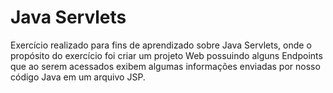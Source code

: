 # Java Servlets

Exercício realizado para fins de aprendizado sobre Java Servlets, onde o propósito do exercício foi criar um projeto Web possuindo alguns Endpoints que ao serem acessados exibem algumas informações enviadas por nosso código Java em um arquivo JSP.
